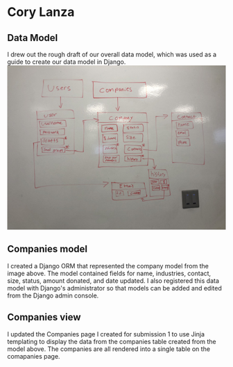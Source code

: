 # Cory Lanza
## Data Model
I drew out the rough draft of our overall data model, which was used as a guide to create our data model in Django.
![alt text](https://github.com/326-queue/project/blob/development/docs/imgs/data_model_rough_draft.jpg)
## Companies model
I created a Django ORM that represented the company model from the image above. The model contained fields for name, industries, contact, size, status, amount donated, and date updated. I also registered this data model with Django's administrator so that models can be added and edited from the Django admin console.
## Companies view
I updated the Companies page I created for submission 1 to use Jinja templating to display the data from the companies table created from the model above. The companies are all rendered into a single table on the comapanies page.
